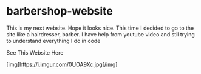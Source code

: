# barbershop-website


This is my next website. Hope it looks nice. 
This time I decided to go to the site like a hairdresser, barber. 
I have help from youtube video and stil trying to understand everything I do in code


See This Website Here 

[img]https://i.imgur.com/0UOA9Xc.jpg[/img]
